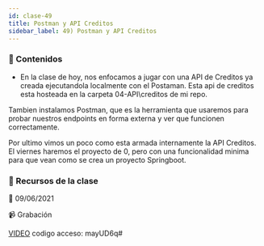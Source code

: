 ```yaml
---
id: clase-49
title: Postman y API Creditos
sidebar_label: 49) Postman y API Creditos
---
```




### 📝 Contenidos

- En la clase de hoy, nos enfocamos a jugar con una API de Creditos ya creada ejecutandola localmente con el Postaman. Esta api de creditos esta hosteada en la carpeta 04-API\creditos de mi repo.

Tambien instalamos Postman, que es la herramienta que usaremos para probar nuestros endpoints en forma externa y ver que funcionen correctamente.

Por ultimo vimos un poco como esta armada internamente la API Creditos.
El viernes haremos el proyecto de 0, pero con una funcionalidad minima para que vean como se crea un proyecto Springboot.

### 🚀 Recursos de la clase

📆 09/06/2021

📹 Grabación

[VIDEO](https://us02web.zoom.us/rec/share/I5J2pOVDawOza8_ZL4Sb2eZTzKXuXsMZfC6m_xcKW3T8wOdocU1nYbb3bGp_AEJW.jITPGR_ql6IHp7td)
codigo acceso: mayUD6q#
